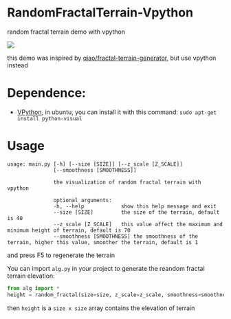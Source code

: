 RandomFractalTerrain-Vpython
============================

random fractal terrain demo with vpython

![][3]

this demo was inspired by [qiao/fractal-terrain-generator][1], but use vpython instead

# Dependence:

- [VPython][2], in ubuntu, you can install it with this command: 
``sudo apt-get install python-visual``

# Usage
```Shell
usage: main.py [-h] [--size [SIZE]] [--z_scale [Z_SCALE]]
               [--smoothness [SMOOTHNESS]]

               the visualization of random fractal terrain with vpython

               optional arguments:
               -h, --help            show this help message and exit
               --size [SIZE]         the size of the terrain, default is 40
               --z_scale [Z_SCALE]   this value affect the maximum and minimum height of terrain, default is 70
               --smoothness [SMOOTHNESS] the smoothness of the terrain, higher this value, smoother the terrain, default is 1
```
and press F5 to regenerate the terrain

You can import ``alg.py`` in your project to generate the reandom fractal terrain elevation:

```Python
from alg import *
height = random_fractal(size=size, z_scale=z_scale, smoothness=smoothness)
```
then ``height`` is a ``size x size`` array contains the elevation of terrain


[1]: https://github.com/qiao/fractal-terrain-generator
[2]: http://vpython.org/
[3]: https://raw.github.com/ragnraok/RandomFractalTerrain-Vpython/master/DeepinScrot-1222.png
